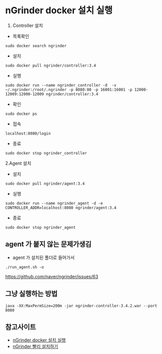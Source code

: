 # nGrinder docker 설치 실행
1. Controller 설치 

- 목록확인
~~~
sudo docker search ngrinder
~~~

- 설치
~~~
sudo docker pull ngrinder/controller:3.4
~~~

- 실행
~~~
sudo docker run --name ngrinder_controller -d  -v ~/.ngrinder:/root/.ngrinder -p 8080:80 -p 16001:16001 -p 12000-12009:12000-12009 ngrinder/controller:3.4
~~~

- 확인
~~~
sudo docker ps
~~~

- 접속 
~~~
localhost:8080/login
~~~

- 종료
~~~
sudo docker stop ngrinder_controller
~~~

2.Agent 설치

- 설치
~~~
sudo docker pull ngrinder/agent:3.4
~~~

- 실행
~~~
sudo docker run --name ngrinder_agent -d -e CONTROLLER_ADDR=localhost:8080 ngrinder/agent:3.4
~~~

- 종료
~~~
sudo docker stop ngrinder_agent
~~~


## agent 가 붙지 않는 문제가생김
- agent 가 설치된 폴더로 들어가서 
~~~
./run_agent.sh -o
~~~
https://github.com/naver/ngrinder/issues/63


## 그냥 실행하는 방법
~~~
java -XX:MaxPermSize=200m -jar ngrinder-controller-3.4.2.war --port 8080
~~~


## 참고사이트
- [nGrinder docker 설치 실행](https://code-factory.tistory.com/32)
- [nGrinder 빨리 설치하기](https://multicloud.tistory.com/86)